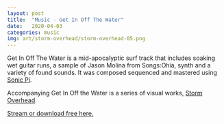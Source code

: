 ```yaml
---
layout: post
title:  "Music - Get In Off The Water"
date:   2020-04-03
categories: music
img: art/storm-overhead/storm-overhead-05.png
---
```

Get In Off The Water is a mid-apocalyptic surf track that includes soaking wet guitar runs, a sample of Jason Molina from Songs:Ohia, synth and a variety of found sounds. It was composed sequenced and mastered using [Sonic Pi](https://sonic-pi.net/).

Accompanying Get In Off the Water is a series of visual works, [Storm Overhead](/art/2020/04/02/storm-overhead.html).

[Stream or download free here.](https://mouthnoises.bandcamp.com/track/get-in-off-the-water)

